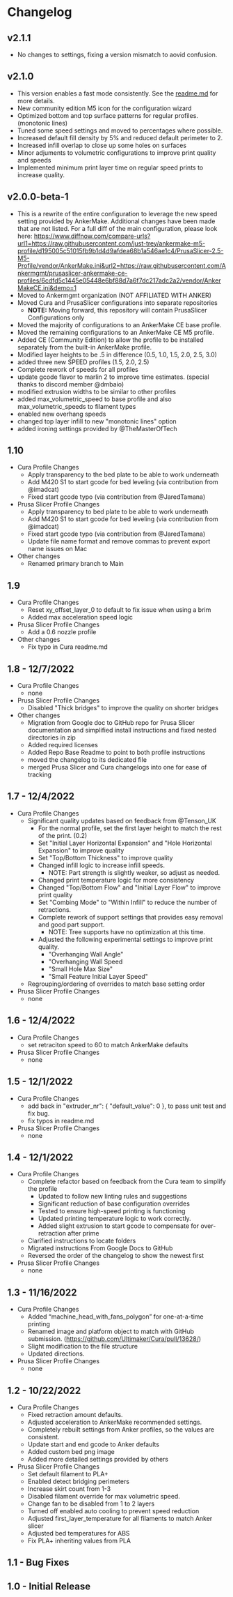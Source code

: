 # Changelog

## v2.1.1

- No changes to settings, fixing a version mismatch to aovid confusion.

## v2.1.0

- This version enables a fast mode consistently. See the [readme.md](https://github.com/Ankermgmt/prusaslicer-ankermake-ce-profiles/blob/master/readme.md) for more details.
- New community edition M5 icon for the configuration wizard
- Optimized bottom and top surface patterns for regular profiles. (monotonic lines)
- Tuned some speed settings and moved to percentages where possible.
- Increased default fill density by 5% and reduced default perimeter to 2.
- Increased infill overlap to close up some holes on surfaces
- Minor adjuments to volumetric configurations to improve print quality and speeds
- Implemented minimum print layer time on regular speed prints to increase quality.

## v2.0.0-beta-1

- This is a rewrite of the entire configuration to leverage the new speed setting provided by AnkerMake. Additional changes have been made that are not listed. For a full diff of the main configuration, please look here: <https://www.diffnow.com/compare-urls?url1=https://raw.githubusercontent.com/just-trey/ankermake-m5-profile/d195005c51015fb9b1d4d9afdea68b1a546ae1c4/PrusaSlicer-2.5-M5-Profile/vendor/AnkerMake.ini&url2=https://raw.githubusercontent.com/Ankermgmt/prusaslicer-ankermake-ce-profiles/6cdfd5c1445e05448e6bf88d7a6f7dc217adc2a2/vendor/AnkerMakeCE.ini&demo=1>
- Moved to Ankermgmt organization (NOT AFFILIATED WITH ANKER)
- Moved Cura and PrusaSlicer configurations into separate repositories
  - **NOTE:** Moving forward, this repository will contain PrusaSlicer Configurations only
- Moved the majority of configurations to an AnkerMake CE base profile.
- Moved the remaining configurations to an AnkerMake CE M5 profile.
- Added CE (Community Edition) to allow the profile to be installed separately from the built-in AnkerMake profile.
- Modified layer heights to be .5 in difference (0.5, 1.0, 1.5, 2.0, 2.5, 3.0)
- added three new SPEED profiles (1.5, 2.0, 2.5)
- Complete rework of speeds for all profiles
- update gcode flavor to marlin 2 to improve time estimates. (special thanks to discord member @dmbaio)
- modified extrusion widths to be similar to other profiles
- added max_volumetric_speed to base profile and also max_volumetric_speeds to filament types
- enabled new overhang speeds
- changed top layer infill to new "monotonic lines" option
- added ironing settings provided by @TheMasterOfTech

## 1.10

- Cura Profile Changes
  - Apply transparency to the bed plate to be able to work underneath
  - Add M420 S1 to start gcode for bed leveling (via contribution from @imadcat)
  - Fixed start gcode typo (via contribution from @JaredTamana)
- Prusa Slicer Profile Changes
  - Apply transparency to bed plate to be able to work underneath
  - Add M420 S1 to start gcode for bed leveling (via contribution from @imadcat)
  - Fixed start gcode typo (via contribution from @JaredTamana)
  - Update file name format and remove commas to prevent export name issues on Mac
- Other changes
  - Renamed primary branch to Main

## 1.9

- Cura Profile Changes
  - Reset xy_offset_layer_0 to default to fix issue when using a brim
  - Added max acceleration speed logic
- Prusa Slicer Profile Changes
  - Add a 0.6 nozzle profile
- Other changes
  - Fix typo in Cura readme.md

## 1.8 - 12/7/2022

- Cura Profile Changes
  - none
- Prusa Slicer Profile Changes
  - Disabled "Thick bridges" to improve the quality on shorter bridges
- Other changes
  - Migration from Google doc to GitHub repo for Prusa Slicer documentation and simplified install instructions and fixed nested directories in zip
  - Added required licenses
  - Added Repo Base Readme to point to both profile instructions
  - moved the changelog to its dedicated file
  - merged Prusa Slicer and Cura changelogs into one for ease of tracking

## 1.7 - 12/4/2022

- Cura Profile Changes
  - Significant quality updates based on feedback from @Tenson_UK
    - For the normal profile, set the first layer height to match the rest of the print. (0.2)
    - Set "Initial Layer Horizontal Expansion" and "Hole Horizontal Expansion" to improve quality
    - Set "Top/Bottom Thickness" to improve quality
    - Changed infill logic to increase infill speeds.
      - NOTE: Part strength is slightly weaker, so adjust as needed.
    - Changed print temperature logic for more consistency
    - Changed "Top/Bottom Flow" and "Initial Layer Flow" to improve print quality
    - Set "Combing Mode" to "Within Infill" to reduce the number of retractions.
    - Complete rework of support settings that provides easy removal and good part support.
      - NOTE: Tree supports have no optimization at this time.
    - Adjusted the following experimental settings to improve print quality.
      - "Overhanging Wall Angle"
      - "Overhanging Wall Speed
      - "Small Hole Max Size"
      - "Small Feature Initial Layer Speed"
  - Regrouping/ordering of overrides to match base setting order
- Prusa Slicer Profile Changes
  - none

## 1.6 - 12/4/2022

- Cura Profile Changes
  - set retraciton speed to 60 to match AnkerMake defaults
- Prusa Slicer Profile Changes
  - none

## 1.5 - 12/1/2022

- Cura Profile Changes
  - add back in "extruder_nr": { "default_value": 0 }, to pass unit test and fix bug.
  - fix typos in readme.md
- Prusa Slicer Profile Changes
  - none

## 1.4 - 12/1/2022

- Cura Profile Changes
  - Complete refactor based on feedback from the Cura team to simplify the profile
    - Updated to follow new linting rules and suggestions
    - Significant reduction of base configuration overrides
    - Tested to ensure high-speed printing is functioning
    - Updated printing temperature logic to work correctly.
    - Added slight extrusion to start gcode to compensate for over-retraction after prime
  - Clarified instructions to locate folders
  - Migrated instructions From Google Docs to GitHub
  - Reversed the order of the changelog to show the newest first
- Prusa Slicer Profile Changes
  - none

## 1.3 - 11/16/2022

- Cura Profile Changes
  - Added “machine_head_with_fans_polygon” for one-at-a-time printing
  - Renamed image and platform object to match with GitHub submission. (<https://github.com/Ultimaker/Cura/pull/13628/>)
  - Slight modification to the file structure
  - Updated directions.
- Prusa Slicer Profile Changes
  - none

## 1.2 - 10/22/2022

- Cura Profile Changes
  - Fixed retraction amount defaults.
  - Adjusted acceleration to AnkerMake recommended settings.
  - Completely rebuilt settings from Anker profiles, so the values are consistent.
  - Update start and end gcode to Anker defaults
  - Added custom bed png image
  - Added more detailed settings provided by others
- Prusa Slicer Profile Changes
  - Set default filament to PLA+
  - Enabled detect bridging perimeters
  - Increase skirt count from 1-3
  - Disabled filament override for max volumetric speed.
  - Change fan to be disabled from 1 to 2 layers
  - Turned off enabled auto cooling to prevent speed reduction
  - Adjusted first_layer_temperature for all filaments to match Anker slicer
  - Adjusted bed temperatures for ABS
  - Fix PLA+ inheriting values from PLA

## 1.1 - Bug Fixes

## 1.0 - Initial Release
